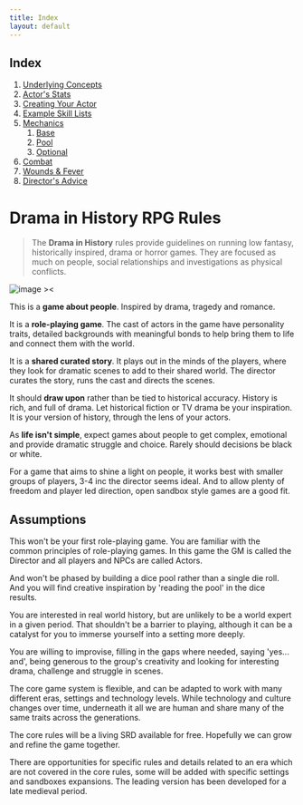 ```yaml
---
title: Index
layout: default
---
```


## Index
1. [Underlying Concepts](/docs/1_concepts/1.0_concepts.md)
2. [Actor's Stats](/docs/2_actors/actor_stats.md)
3. [Creating Your Actor](/docs/2_actors/creating_actor.md)
4. [Example Skill Lists](/docs/2_actors/skill_list.md)
5. [Mechanics](pool_tests.md)
	1. [Base](/docs/3_mechanics/base_test_mechanics.md)
	2. [Pool](/docs/3_mechanics/pool_tests.md)
	4. [Optional](/docs/3_mechanics/optional_mechanics.md)
6. [Combat](docs/4_combat/combat.md)
7. [Wounds & Fever](docs/4_combat/wounds_fever.md)
8. [Director's Advice](docs/5_director/directors_advice.md)
 
# Drama in History RPG Rules
> The **Drama in History** rules provide guidelines on running low fantasy, historically inspired, drama or horror games. They are focused as much on people, social relationships and investigations as physical conflicts.

![image ><](https://upload.wikimedia.org/wikipedia/commons/thumb/d/d4/Plucking_the_Red_and_White_Roses%2C_by_Henry_Payne.jpg/300px-Plucking_the_Red_and_White_Roses%2C_by_Henry_Payne.jpg)


This is a **game about people**. Inspired by drama, tragedy and romance.

It is a **role-playing game**.  The cast of actors in the game have personality traits, detailed backgrounds with meaningful bonds to help bring them to life and connect them with the world.

It is a **shared curated story**. It plays out in the minds of the players, where they look for dramatic scenes to add to their shared world. The director curates the story, runs the cast and directs the scenes.

It should **draw upon** rather than be tied to historical accuracy. History is rich, and full of drama. Let historical fiction or TV drama be your inspiration. It is your version of history, through the lens of your actors.

As **life isn't simple**, expect games about people to get complex, emotional and provide dramatic struggle and choice. Rarely should decisions be black or white.

For a game that aims to shine a light on people, it works best with smaller groups of players, 3-4 inc the director seems ideal. And to allow plenty of freedom and player led direction, open sandbox style games are a good fit.

## Assumptions
This won't be your first role-playing game. You are familiar with the common principles of role-playing games. In this game the GM is called the Director and all players and NPCs are called Actors.

And won't be phased by building a dice pool rather than a single die roll. And you will find creative inspiration by 'reading the pool' in the dice results. 

You are interested in real world history, but are unlikely to be a world expert in a given period. That shouldn't be a barrier to playing, although it can be a catalyst for you to immerse yourself into a setting more deeply.

You are willing to improvise, filling in the gaps where needed, saying 'yes... and', being generous to the group's creativity and looking for interesting drama, challenge and struggle in scenes.

The core game system is flexible, and can be adapted to work with many different eras, settings and technology levels. While technology and culture changes over time, underneath it all we are human and share many of the same traits across the generations.

The core rules will be a living SRD available for free. Hopefully we can grow and refine the game together.

There are opportunities for specific rules and details related to an era which are not covered in the core rules, some will be added with specific settings and sandboxes expansions. The leading version has been developed for a late medieval period.








